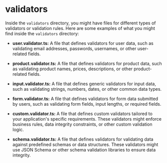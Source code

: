 # validators

Inside the `validators` directory, you might have files for different types of validators or validation rules. Here are some examples of what you might find inside the `validators` directory:

- **user.validator.ts:** A file that defines validators for user data, such as validating email addresses, passwords, usernames, or other user-related fields.

- **product.validator.ts:** A file that defines validators for product data, such as validating product names, prices, descriptions, or other product-related fields.

- **input.validator.ts:** A file that defines generic validators for input data, such as validating strings, numbers, dates, or other common data types.

- **form.validator.ts:** A file that defines validators for form data submitted by users, such as validating form fields, input lengths, or required fields.

- **custom.validator.ts:** A file that defines custom validators tailored to your application's specific requirements. These validators might enforce business rules, data integrity constraints, or other custom validation logic.

- **schema.validator.ts:** A file that defines validators for validating data against predefined schemas or data structures. These validators might use JSON Schema or other schema validation libraries to ensure data integrity.
